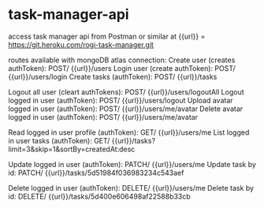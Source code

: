 # task-manager-api

access task manager api from Postman or similar at {{url}} = https://git.heroku.com/rogi-task-manager.git

routes available with mongoDB atlas connection:
  Create user (creates authToken): POST/ {{url}}/users
  Login user (create authToken): POST/ {{url}}/users/login
  Create tasks (authToken): POST/ {{url}}/tasks

  Logout all user (cleart authTokens): POST/ {{url}}/users/logoutAll
  Logout logged in user (authToken): POST/ {{url}}/users/logout
  Upload avatar logged in user (authToken): POST/ {{url}}/users/me/avatar
  Delete avatar logged in user (authToken): POST/ {{url}}/users/me/avatar

  Read logged in user profile (authToken): GET/ {{url}}/users/me
  List logged in user tasks (authToken): GET/ {{url}}/tasks?limit=3&skip=1&sortBy=createdAt:desc
  
  Update logged in user (authToken): PATCH/ {{url}}/users/me
  Update task by id: PATCH/ {{url}}/tasks/5d51984f036983234c543aef

  Delete logged in user (authToken): DELETE/ {{url}}/users/me
  Delete task by id: DELETE/ {{url}}/tasks/5d400e606498af22588b33cb
